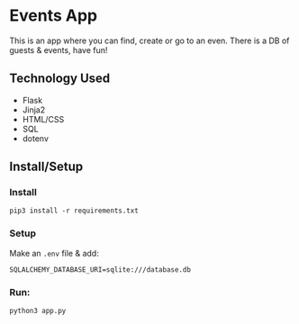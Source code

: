 # Events App

This is an app where you can find, create or go to an even. There is a DB of guests & events, have fun!


## Technology Used

- Flask
- Jinja2
- HTML/CSS
- SQL
- dotenv


## Install/Setup

### Install
```
pip3 install -r requirements.txt
```

### Setup
Make an `.env` file & add:
```
SQLALCHEMY_DATABASE_URI=sqlite:///database.db
```

### Run:
```
python3 app.py
```